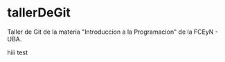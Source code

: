 # tallerDeGit

Taller de Git de la materia "Introduccion a la Programacion" de la FCEyN - UBA.

hiii test
